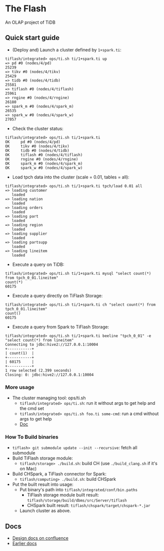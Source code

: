 # The Flash
An OLAP project of TiDB

## Quick start guide
* (Deploy and) Launch a cluster defined by `1+spark.ti`:
```
tiflash/integrated> ops/ti.sh ti/1+spark.ti up
=> pd #0 (nodes/4/pd)
25239
=> tikv #0 (nodes/4/tikv)
25429
=> tidb #0 (nodes/4/tidb)
25581
=> tiflash #0 (nodes/4/tiflash)
25961
=> rngine #0 (nodes/4/rngine)
26180
=> spark_m #0 (nodes/4/spark_m)
26535
=> spark_w #0 (nodes/4/spark_w)
27057
```

* Check the cluster status:
```
tiflash/integrated> ops/ti.sh ti/1+spark.ti
OK     pd #0 (nodes/4/pd)
OK     tikv #0 (nodes/4/tikv)
OK     tidb #0 (nodes/4/tidb)
OK     tiflash #0 (nodes/4/tiflash)
OK     rngine #0 (nodes/4/rngine)
OK     spark_m #0 (nodes/4/spark_m)
OK     spark_w #0 (nodes/4/spark_w)
```

* Load tpch data into the cluster (scale = 0.01, tables = all):
```
tiflash/integrated> ops/ti.sh ti/1+spark.ti tpch/load 0.01 all
=> loading customer
   loaded
=> loading nation
   loaded
=> loading orders
   loaded
=> loading part
   loaded
=> loading region
   loaded
=> loading supplier
   loaded
=> loading partsupp
   loaded
=> loading lineitem
   loaded
```

* Execute a query on TiDB:
```
tiflash/integrated> ops/ti.sh ti/1+spark.ti mysql "select count(*) from tpch_0_01.lineitem"
count(*)
60175
```

* Execute a query directly on TiFlash Storage:
```
tiflash/integrated> ops/ti.sh ti/1+spark.ti ch "select count(*) from tpch_0_01.lineitem"
count()
60175
```

* Execute a query from Spark to TiFlash Storage:
```
tiflash/integrated> ops/ti.sh ti/1+spark.ti beeline "tpch_0_01" -e "select count(*) from lineitem"
Connecting to jdbc:hive2://127.0.0.1:10004
+-----------+
| count(1)  |
+-----------+
| 60175     |
+-----------+
1 row selected (2.399 seconds)
Closing: 0: jdbc:hive2://127.0.0.1:10004
```

### More usage
* The cluster managing tool: ops/ti.sh
    * `tiflash/integrated> ops/ti.sh`: run it without args to get help and the cmd set
    * `tiflash/integrated> ops/ti.sh foo.ti some-cmd`: run a cmd without args to get help
    * [Doc](./integrated/docs/ti.sh.md)

### How To Build binaries
* `tiflash> git submodule update --init --recursive`: fetch all submodule
* Build TiFlash storage module:
    * `tiflash/storage> ./build.sh`: build CH (use `./build_clang.sh` if it's on Mac)
* Build CHSpark, a TiFlash connector for Spark:
    * `tiflash/computing> ./build.sh`: build CHSpark
* Put the built result into usage:
    * Put binary's path into `tiflash/integrated/conf/bin.paths`
        * TiFlash storage module built result: `tiflash/storage/build/dbms/src/Server/tiflash`
        * CHSpark built result: `tiflash/chspark/target/chspark-*.jar`
    * Launch cluster as above.

## Docs
* [Design docs on confluence](https://internal.pingcap.net/confluence/pages/viewpage.action?pageId=14451924)
* [Earlier docs](./deprecated/docs)
